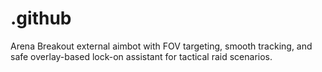 # .github
Arena Breakout external aimbot with FOV targeting, smooth tracking, and safe overlay-based lock-on assistant for tactical raid scenarios.
